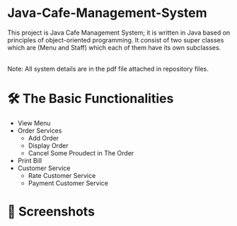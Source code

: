 # Java-Cafe-Management-System
This project is Java Cafe Management System; it is written in Java based on principles of object-oriented programming. It consist of two super classes which are (Menu and Staff) which each of them have its own subclasses. 

<br>
Note: All system details are in the pdf file attached in repository files.

# 🛠️ The Basic Functionalities
* View Menu
* Order Services
  * Add Order
  * Display Order
  * Cancel Some Proudect in The Order
* Print Bill
* Customer Service
  * Rate Customer Service
  * Payment Customer Service
  
# 📸 Screenshots
